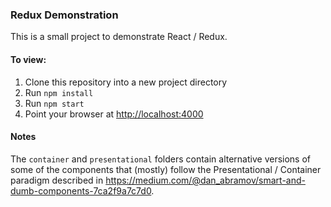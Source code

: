 ### Redux Demonstration

This is a small project to demonstrate React / Redux.

#### To view:

1. Clone this repository into a new project directory
2. Run `npm install`
3. Run `npm start`
4. Point your browser at [http://localhost:4000](http://localhost:4000)


#### Notes

The `container` and `presentational` folders contain alternative versions of some of the components that (mostly) follow the Presentational / Container paradigm described in https://medium.com/@dan_abramov/smart-and-dumb-components-7ca2f9a7c7d0.
